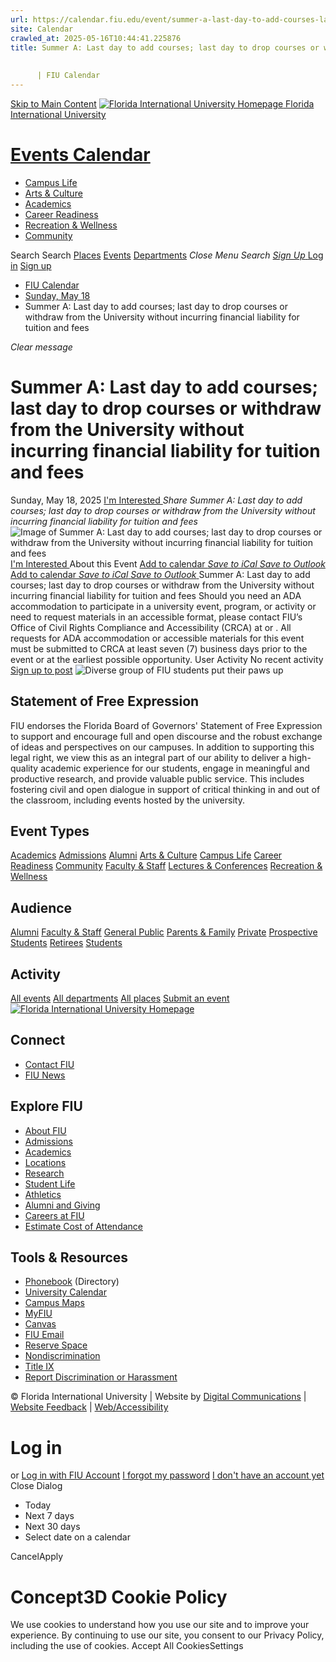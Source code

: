 ```yaml
---
url: https://calendar.fiu.edu/event/summer-a-last-day-to-add-courses-last-day-to-drop-courses-or-withdraw-from-the-university-without-incurring-financial-liability-for-tuition-and-fees
site: Calendar
crawled_at: 2025-05-16T10:44:41.225876
title: Summer A: Last day to add courses; last day to drop courses or withdraw from the University without incurring financial liability for tuition and fees
    
    
      | FIU Calendar
---
```


[Skip to Main Content](https://calendar.fiu.edu/event/summer-a-last-day-to-add-courses-last-day-to-drop-courses-or-withdraw-from-the-university-without-incurring-financial-liability-for-tuition-and-fees#main-content)
[![Florida International University Homepage](https://digicdn.fiu.edu/core/_assets/images/logo-top.png) Florida International University](https://www.fiu.edu)
# [Events Calendar ](https://calendar.fiu.edu/)
  * [Campus Life](https://calendar.fiu.edu/calendar?event_types%5B%5D=127595)
  * [Arts & Culture](https://calendar.fiu.edu/calendar?event_types%5B%5D=127590)
  * [Academics](https://calendar.fiu.edu/calendar?event_types%5B%5D=127582)
  * [Career Readiness](https://calendar.fiu.edu/calendar?event_types%5B%5D=127584)
  * [Recreation & Wellness](https://calendar.fiu.edu/calendar?event_types%5B%5D=127603)
  * [Community](https://calendar.fiu.edu/calendar?event_types%5B%5D=127601)


Search Search
[Places](https://calendar.fiu.edu/search/places) [Events](https://calendar.fiu.edu/calendar) [Departments](https://calendar.fiu.edu/search/departments)
_Close Menu_
_Search_ [ _Sign Up_ ](https://calendar.fiu.edu/signup)
[Log in](https://calendar.fiu.edu/auth/shib_login?previous_url=https%3A%2F%2Fcalendar.fiu.edu%2Fevent%2Fsummer-a-last-day-to-add-courses-last-day-to-drop-courses-or-withdraw-from-the-university-without-incurring-financial-liability-for-tuition-and-fees) [Sign up](https://calendar.fiu.edu/signup)
  * [FIU Calendar](https://calendar.fiu.edu/)
  * [Sunday, May 18](https://calendar.fiu.edu/calendar/day/2025/5/18)
  * Summer A: Last day to add courses; last day to drop courses or withdraw from the University without incurring financial liability for tuition and fees


_Clear message_
# Summer A: Last day to add courses; last day to drop courses or withdraw from the University without incurring financial liability for tuition and fees
Sunday, May 18, 2025 
[ I'm Interested ](https://calendar.fiu.edu/event/48871626961957/confirm?return=https%3A%2F%2Fcalendar.fiu.edu%2Fevent%2Fsummer-a-last-day-to-add-courses-last-day-to-drop-courses-or-withdraw-from-the-university-without-incurring-financial-liability-for-tuition-and-fees)
_Share Summer A: Last day to add courses; last day to drop courses or withdraw from the University without incurring financial liability for tuition and fees_
![Image of Summer A: Last day to add courses; last day to drop courses or withdraw from the University without incurring financial liability for tuition and fees](https://localist-images.azureedge.net/photos/664326/card/7eb1b843932ccca9c16245cc99f64d88370c9c69.jpg)
[ I'm Interested ](https://calendar.fiu.edu/event/48871626961957/confirm?return=https%3A%2F%2Fcalendar.fiu.edu%2Fevent%2Fsummer-a-last-day-to-add-courses-last-day-to-drop-courses-or-withdraw-from-the-university-without-incurring-financial-liability-for-tuition-and-fees)
About this Event
[Add to calendar ](https://calendar.fiu.edu/event/summer-a-last-day-to-add-courses-last-day-to-drop-courses-or-withdraw-from-the-university-without-incurring-financial-liability-for-tuition-and-fees)
[ _Save to iCal_ ](https://calendar.fiu.edu/event/summer-a-last-day-to-add-courses-last-day-to-drop-courses-or-withdraw-from-the-university-without-incurring-financial-liability-for-tuition-and-fees.ics "Save to iCal") [ _Save to Outlook_ ](https://calendar.fiu.edu/event/summer-a-last-day-to-add-courses-last-day-to-drop-courses-or-withdraw-from-the-university-without-incurring-financial-liability-for-tuition-and-fees.ics "Save to Outlook")
[Add to calendar ](https://calendar.fiu.edu/event/summer-a-last-day-to-add-courses-last-day-to-drop-courses-or-withdraw-from-the-university-without-incurring-financial-liability-for-tuition-and-fees)
[ _Save to iCal_ ](https://calendar.fiu.edu/event/summer-a-last-day-to-add-courses-last-day-to-drop-courses-or-withdraw-from-the-university-without-incurring-financial-liability-for-tuition-and-fees.ics "Save to iCal") [ _Save to Outlook_ ](https://calendar.fiu.edu/event/summer-a-last-day-to-add-courses-last-day-to-drop-courses-or-withdraw-from-the-university-without-incurring-financial-liability-for-tuition-and-fees.ics "Save to Outlook")
Summer A: Last day to add courses; last day to drop courses or withdraw from the University without incurring financial liability for tuition and fees
Should you need an ADA accommodation to participate in a university event, program, or activity or need to request materials in an accessible format, please contact FIU’s Office of Civil Rights Compliance and Accessibility (CRCA) at or . All requests for ADA accommodation or accessible materials for this event must be submitted to CRCA at least seven (7) business days prior to the event or at the earliest possible opportunity. 
User Activity
No recent activity
[Sign up to post](https://calendar.fiu.edu/auth/shib_login?previous_url=https%3A%2F%2Fcalendar.fiu.edu%2Fevent%2Fsummer-a-last-day-to-add-courses-last-day-to-drop-courses-or-withdraw-from-the-university-without-incurring-financial-liability-for-tuition-and-fees)
![Diverse group of FIU students put their paws up](https://www.fiu.edu/_assets/images/thumbnail-students-paw.jpg)
## Statement of Free Expression
FIU endorses the Florida Board of Governors' Statement of Free Expression to support and encourage full and open discourse and the robust exchange of ideas and perspectives on our campuses. In addition to supporting this legal right, we view this as an integral part of our ability to deliver a high-quality academic experience for our students, engage in meaningful and productive research, and provide valuable public service. This includes fostering civil and open dialogue in support of critical thinking in and out of the classroom, including events hosted by the university.
## Event Types
[Academics](https://calendar.fiu.edu/calendar?event_types%5B%5D=127582)
[Admissions](https://calendar.fiu.edu/calendar?event_types%5B%5D=127583)
[Alumni](https://calendar.fiu.edu/calendar?event_types%5B%5D=127589)
[Arts & Culture](https://calendar.fiu.edu/calendar?event_types%5B%5D=127590)
[Campus Life](https://calendar.fiu.edu/calendar?event_types%5B%5D=127595)
[Career Readiness](https://calendar.fiu.edu/calendar?event_types%5B%5D=127584)
[Community](https://calendar.fiu.edu/calendar?event_types%5B%5D=127601)
[Faculty & Staff](https://calendar.fiu.edu/calendar?event_types%5B%5D=127602)
[Lectures & Conferences](https://calendar.fiu.edu/calendar?event_types%5B%5D=127587)
[Recreation & Wellness](https://calendar.fiu.edu/calendar?event_types%5B%5D=127603)
## Audience
[Alumni](https://calendar.fiu.edu/calendar?event_types%5B%5D=121721)
[Faculty & Staff](https://calendar.fiu.edu/calendar?event_types%5B%5D=121720)
[General Public](https://calendar.fiu.edu/calendar?event_types%5B%5D=121722)
[Parents & Family](https://calendar.fiu.edu/calendar?event_types%5B%5D=36918157286658)
[Private](https://calendar.fiu.edu/calendar?event_types%5B%5D=129753)
[Prospective Students](https://calendar.fiu.edu/calendar?event_types%5B%5D=121723)
[Retirees](https://calendar.fiu.edu/calendar?event_types%5B%5D=37290279036119)
[Students](https://calendar.fiu.edu/calendar?event_types%5B%5D=121719)
## Activity
[All events](https://calendar.fiu.edu/search?what=events)
[All departments](https://calendar.fiu.edu/search/departments)
[All places](https://calendar.fiu.edu/search?what=places)
[Submit an event](https://calendar.fiu.edu/admin/events/new/basic-information)
[ ![Florida International University Homepage](https://digicdn.fiu.edu/core/_assets/images/footer-logo.svg) ](https://www.fiu.edu/)
## Connect
  * [Contact FIU](https://www.fiu.edu/about/contact-us/index.html)
  * [FIU News](https://news.fiu.edu/)


## Explore FIU
  * [About FIU](https://www.fiu.edu/about/index.html)
  * [Admissions](https://www.fiu.edu/admissions/index.html)
  * [Academics](https://www.fiu.edu/academics/index.html)
  * [Locations](https://www.fiu.edu/locations/index.html)
  * [Research](https://www.fiu.edu/research/index.html)
  * [Student Life](https://www.fiu.edu/student-life/index.html)
  * [Athletics](https://www.fiu.edu/athletics/index.html)
  * [Alumni and Giving](https://www.fiu.edu/alumni-and-giving/index.html)
  * [Careers at FIU](https://hr.fiu.edu/careers/)
  * [Estimate Cost of Attendance](https://onestop.fiu.edu/finances/estimate-your-costs/)


## Tools & Resources
  * [Phonebook](https://phonebook.fiu.edu) (Directory)
  * [University Calendar](https://calendar.fiu.edu/)
  * [Campus Maps](https://campusmaps.fiu.edu/)
  * [MyFIU](https://my.fiu.edu/)
  * [Canvas](https://canvas.fiu.edu)
  * [FIU Email](http://mail.fiu.edu/)
  * [Reserve Space](https://reservespace.fiu.edu/make-reservation/)
  * [Nondiscrimination](https://ace.fiu.edu/civil-rights-and-accessibility/harassment-and-discrimination/)
  * [Title IX](https://ace.fiu.edu/title-ix/)
  * [Report Discrimination or Harassment](https://report.fiu.edu/)


© Florida International University  | Website by [Digital Communications](https://stratcomm.fiu.edu/digital-print/websites/) | [Website Feedback](https://webforms.fiu.edu/view.php?id=370774&element_5=https://calendar.fiu.edu/https://calendar.fiu.edu/) | [Web/Accessibility](https://accessibility.fiu.edu/)
# Log in
or
[Log in with FIU Account](https://calendar.fiu.edu/auth/shib_login?previous_url=https%3A%2F%2Fcalendar.fiu.edu%2Fevent%2Fsummer-a-last-day-to-add-courses-last-day-to-drop-courses-or-withdraw-from-the-university-without-incurring-financial-liability-for-tuition-and-fees)
[I forgot my password](https://calendar.fiu.edu/auth/forgot) [I don't have an account yet](https://calendar.fiu.edu/signup)
Close Dialog
  * Today
  * Next 7 days
  * Next 30 days
  * Select date on a calendar


CancelApply
# Concept3D Cookie Policy
We use cookies to understand how you use our site and to improve your experience. By continuing to use our site, you consent to our Privacy Policy, including the use of cookies. 
Accept All CookiesSettings
